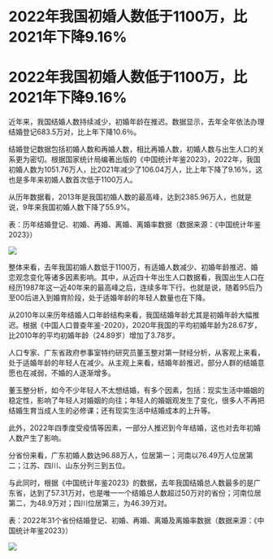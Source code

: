 # 2022年我国初婚人数低于1100万，比2021年下降9.16%

# 2022年我国初婚人数低于1100万，比2021年下降9.16%

近年来，我国结婚人数持续减少，初婚年龄在推迟。数据显示，去年全年依法办理结婚登记683.5万对，比上年下降10.6％。

结婚登记数据包括初婚人数和再婚人数，相比再婚人数，初婚人数与出生人口的关系更为密切。根据国家统计局编著出版的《中国统计年鉴2023》，2022年，我国初婚人数为1051.76万人，比2021年减少了106.04万人，比上年下降了9.16%，这也是多年来初婚人数首次低于1100万人。

从历年数据看，2013年是我国初婚人数的最高峰，达到2385.96万人，也就是说，9年来我国初婚人数下降了55.9%。

表：历年结婚登记、初婚、再婚、离婚、离婚率数据（数据来源：《中国统计年鉴2023》）

![](https://inews.gtimg.com/om_bt/ODxlwHGbDiXlrAZHhHaBmu5WB0D6CPWZhXJMBcReYeqhQAA/1000)

整体来看，去年我国初婚人数低于1100万，有适婚人数减少、初婚年龄推迟、婚恋观念变化等诸多因素影响。其中，从近四十年出生人口数据看，我国出生人口在经历1987年这一近40年来的最高峰之后，连续多年下行。也就是说，随着95后乃至00后进入到婚育阶段，处于适婚年龄的年轻人数量也在下降。

从2010年以来历年结婚人口年龄结构来看，我国结婚年龄尤其是初婚年龄大幅推迟。根据《中国人口普查年鉴-2020》，2020年我国的平均初婚年龄为28.67岁，比2010年的平均初婚年龄（24.89岁）增加了3.78岁。

人口专家、广东省政府参事室特约研究员董玉整对第一财经分析，从客观上来看，处于适婚年龄的年轻人在减少。从主观上来看，结婚年龄推迟，部分人群的结婚意愿也在减弱，不婚的人逐渐增多。

董玉整分析，如今不少年轻人不太想结婚，有多个因素，包括：现实生活中婚姻的稳定性，影响了年轻人对婚姻的向往；年轻人的婚姻观发生了变化，很多人不再把结婚生育当成人生的必修课；还有现实生活中结婚成本的上升等。

此外，2022年四季度受疫情等因素，一部分人推迟到今年结婚，这也对去年初婚人数产生了影响。

分省份来看，广东初婚人数达96.88万人，位居第一；河南以76.49万人位居第二；江苏、四川、山东分列三到五位。

与此同时，根据《中国统计年鉴2023》的数据，去年我国结婚总人数最多的是广东省，达到了57.31万对，也是唯一一个结婚总人数超过50万对的省份；河南位居第二，为48.9万对；四川位居第三，为46.39万对。

表：2022年31个省份结婚登记、初婚、再婚、离婚及离婚率数据（数据来源：《中国统计年鉴2023》）

![](https://inews.gtimg.com/om_bt/O52efEHQ131ynK2OvggauP0k3YHstDMpweOl61hxf_AD4AA/1000)

